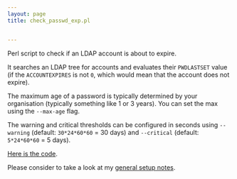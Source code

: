 ```yaml
---
layout: page
title: check_passwd_exp.pl


---
```


Perl script to check if an LDAP account is about to expire.

It searches an LDAP tree for accounts and evaluates their `PWDLASTSET` value (if the `ACCOUNTEXPIRES` is not `0`, which would mean that the account does not expire).

The maximum age of a password is typically determined by your organisation (typically something like 1 or 3 years). You can set the max using the `--max-age` flag.

The warning and critical thresholds can be configured in seconds using `--warning` (default: `30*24*60*60` = 30 days) and `--critical` (default: `5*24*60*60` = 5 days).



<a href='/assets/resources/stuff/monitoring/check_reboot.sh'>Here is the code</a>.

Please consider to take a look at my [general setup notes](/software/nagios/plugin-setup-notes/).
